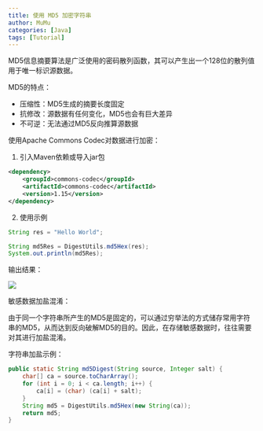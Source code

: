 ```yaml
---
title: 使用 MD5 加密字符串
author: MuMu
categories: [Java]
tags: [Tutorial]
---
```


MD5信息摘要算法是广泛使用的密码散列函数，其可以产生出一个128位的散列值用于唯一标识源数据。

MD5的特点：

+ 压缩性：MD5生成的摘要长度固定
+ 抗修改：源数据有任何变化，MD5也会有巨大差异
+ 不可逆：无法通过MD5反向推算源数据

使用Apache Commons Codec对数据进行加密：

1. 引入Maven依赖或导入jar包

````xml
<dependency>
    <groupId>commons-codec</groupId>
    <artifactId>commons-codec</artifactId>
    <version>1.15</version>
</dependency>
````

2. 使用示例

```java
String res = "Hello World";

String md5Res = DigestUtils.md5Hex(res);
System.out.println(md5Res);
```

输出结果：

![](https://blog.caowei.xyz/blog/Jw-50.png)

敏感数据加盐混淆：

由于同一个字符串所产生的MD5是固定的，可以通过穷举法的方式储存常用字符串的MD5，从而达到反向破解MD5的目的。因此，在存储敏感数据时，往往需要对其进行加盐混淆。

字符串加盐示例：

```java
public static String md5Digest(String source, Integer salt) {
    char[] ca = source.toCharArray();
    for (int i = 0; i < ca.length; i++) {
        ca[i] = (char) (ca[i] + salt);
    }
    String md5 = DigestUtils.md5Hex(new String(ca));
	return md5;
}
```